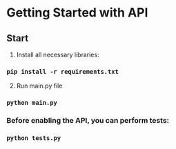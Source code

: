 # Getting Started with API

## Start
    
1. Install all necessary libraries:

### `pip install -r requirements.txt`

2. Run main.py file

### `python main.py`

### Before enabling the API, you can perform tests:

### `python tests.py`
